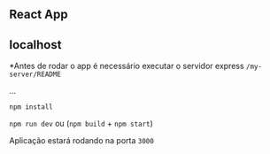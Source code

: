 ## React App 

## localhost

*Antes de rodar o app é necessário executar o servidor express `/my-server/README`

...

`npm install`

`npm run dev` ou (`npm build` + `npm start`)

Aplicação estará rodando na porta `3000`
